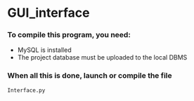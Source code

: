# GUI_interface

### To compile this program, you need:
- MySQL is installed
- The project database must be uploaded to the local DBMS
### When all this is done, launch or compile the file
    Interface.py
